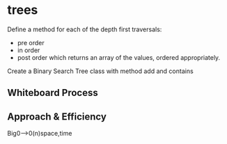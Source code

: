 # trees
Define a method for each of the depth first traversals:
- pre order
- in order
- post order which returns an array of the values, ordered appropriately.

Create a Binary Search Tree class with method add and contains

## Whiteboard Process


## Approach & Efficiency

Big0-->0(n)space,time